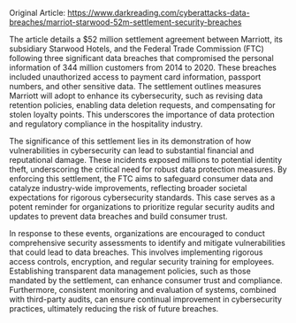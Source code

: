 Original Article: https://www.darkreading.com/cyberattacks-data-breaches/marriot-starwood-52m-settlement-security-breaches

The article details a $52 million settlement agreement between Marriott, its subsidiary Starwood Hotels, and the Federal Trade Commission (FTC) following three significant data breaches that compromised the personal information of 344 million customers from 2014 to 2020. These breaches included unauthorized access to payment card information, passport numbers, and other sensitive data. The settlement outlines measures Marriott will adopt to enhance its cybersecurity, such as revising data retention policies, enabling data deletion requests, and compensating for stolen loyalty points. This underscores the importance of data protection and regulatory compliance in the hospitality industry.

The significance of this settlement lies in its demonstration of how vulnerabilities in cybersecurity can lead to substantial financial and reputational damage. These incidents exposed millions to potential identity theft, underscoring the critical need for robust data protection measures. By enforcing this settlement, the FTC aims to safeguard consumer data and catalyze industry-wide improvements, reflecting broader societal expectations for rigorous cybersecurity standards. This case serves as a potent reminder for organizations to prioritize regular security audits and updates to prevent data breaches and build consumer trust.

In response to these events, organizations are encouraged to conduct comprehensive security assessments to identify and mitigate vulnerabilities that could lead to data breaches. This involves implementing rigorous access controls, encryption, and regular security training for employees. Establishing transparent data management policies, such as those mandated by the settlement, can enhance consumer trust and compliance. Furthermore, consistent monitoring and evaluation of systems, combined with third-party audits, can ensure continual improvement in cybersecurity practices, ultimately reducing the risk of future breaches.